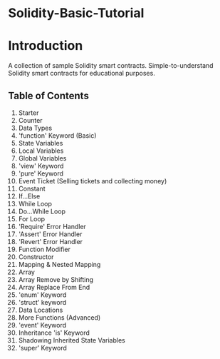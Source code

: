 # Solidity-Basic-Tutorial

# Introduction

A collection of sample Solidity smart contracts.
Simple-to-understand Solidity smart contracts for educational purposes.

## Table of Contents
1. Starter
2. Counter
3. Data Types
4. 'function' Keyword (Basic)
5. State Variables
6. Local Variables
7. Global Variables
8. 'view' Keyword
9. 'pure' Keyword
10. Event Ticket (Selling tickets and collecting money)
11. Constant
12. If...Else
13. While Loop
14. Do...While Loop
15. For Loop
16. 'Require' Error Handler
17. 'Assert' Error Handler
18. 'Revert' Error Handler
19. Function Modifier
20. Constructor
21. Mapping & Nested Mapping
22. Array
23. Array Remove by Shifting
24. Array Replace From End
25. 'enum' Keyword
26. 'struct' keyword
27. Data Locations
28. More Functions (Advanced)
29. 'event' Keyword
30. Inheritance 'is' Keyword
31. Shadowing Inherited State Variables
32. 'super' Keyword
